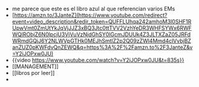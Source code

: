 - me parece que este es el libro azul al que referencian varios EMs
- [https://amzn.to/3JanteZ](https://www.youtube.com/redirect?event=video_description&redir_token=QUFFLUhqa242amhoM3I0SHF1RUpwVmt0ZmUtYkJqVjJJZ3xBQ3Jtc0ttTVV2VzhYeDR3WHFSYWx6RWFWQlRObjZ6N0lpcjU3VjVuVzNjdGhSY0lGcmJDUUk4Z3JLTXZaZ05JRFdWRmdGQjJ6Y2NLWVpGTHk0MEJhSmtlZ2p2Q09zZWl4Mmd4clVvbjBZanZUZ0pKWFdvQnZEWQ&q=https%3A%2F%2Famzn.to%2F3JanteZ&v=Y2iJOPxw0JU)
- {{video https://www.youtube.com/watch?v=Y2iJOPxw0JU&t=835s}}
- [[MANAGEMENT]]
- [[libros por leer]]
-